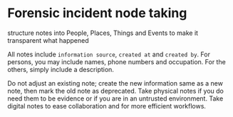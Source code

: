 # Forensic incident node taking

structure notes into People, Places, Things and Events to make it transparent what happened

All notes include `information source`, `created at` and `created by`. For persons, you may include names, phone numbers and occupation. For the others, simply include a description.

Do not adjust an existing note; create the new information same as a new note, then mark the old note as deprecated. Take physical notes if you do need them to be evidence or if you are in an untrusted environment. Take digital notes to ease collaboration and for more efficient workflows.
